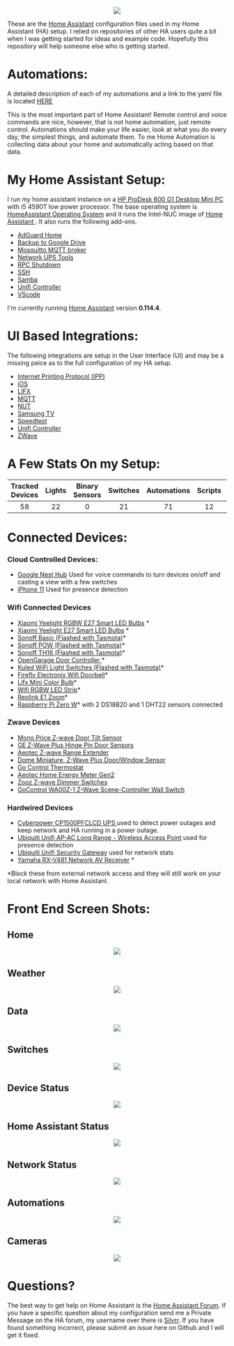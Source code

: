 
<p align="center">
  <img src="https://github.com/home-assistant/home-assistant-assets/blob/master/loading-screen.gif">
</p>

These are the [Home Assistant](https://home-assistant.io/) configuration files used in my Home Assistant (HA) setup. I relied on repositories of other HA users quite a bit when I was getting started for ideas and example code.  Hopefully this repository will help someone else who is getting started. 

# Automations:
A detailed description of each of my automations and a link to the yaml file is located [HERE](https://github.com/SilvrrGIT/HomeAssistant/tree/master/automation#automations)

This is the most important part of Home Assistant!  Remote control and voice commands are nice, however, that is not home automation, just remote control.  Automations should make your life easier, look at what you do every day, the simplest things, and automate them.  To me Home Automation is collecting data about your home and automatically acting based on that data.

# My Home Assistant Setup:

I run my home assistant instance on a [HP ProDesk 600 G1 Desktop Mini PC](https://support.hp.com/us-en/document/c04240180#AbT0) with i5 4590T low power processor. The base operating system is [HomeAssistant Operating System](https://github.com/home-assistant/operating-system) and it runs the Intel-NUC image of [Home Assistant ](https://www.home-assistant.io/hassio/installation/). It also runs the following add-ons. 

* [AdGuard Home](https://github.com/hassio-addons/addon-adguard-home)
* [Backup to Google Drive](https://github.com/sabeechen/hassio-google-drive-backup)
* [Mosquitto MQTT broker](https://www.home-assistant.io/addons/mosquitto/)
* [Network UPS Tools](https://github.com/hassio-addons/addon-nut)
* [RPC Shutdown](https://www.home-assistant.io/addons/rpc_shutdown/)
* [SSH](https://www.home-assistant.io/addons/ssh/)
* [Samba](https://www.home-assistant.io/addons/samba/)
* [Unifi Controller](https://github.com/hassio-addons/addon-unifi)
* [VScode](https://github.com/hassio-addons/addon-vscode)

I'm currently running [Home Assistant](https://home-assistant.io) version __0.114.4__.

# UI Based Integrations:
The following integrations are setup in the User Interface (UI) and may be a missing peice as to the full configuration of my HA setup. 

* [Internet Printing Protocol (IPP)](https://www.home-assistant.io/integrations/ipp/)
* [iOS](https://www.home-assistant.io/integrations/ios/)
* [LIFX](https://www.home-assistant.io/integrations/lifx/)
* [MQTT](https://www.home-assistant.io/integrations/mqtt/)
* [NUT](home-assistant.io/integrations/nut/)
* [Samsung TV](https://www.home-assistant.io/integrations/samsungtv/)
* [Speedtest](https://www.home-assistant.io/integrations/speedtestdotnet/)
* [Unifi Controller](https://www.home-assistant.io/integrations/unifi/)
* [ZWave](https://www.home-assistant.io/docs/z-wave/installation)

# A Few Stats On my Setup:
| Tracked Devices | Lights | Binary Sensors | Switches | Automations | Scripts | Sensors | Zwave Devices |
|:---------------:|:------:|:--------------:|:--------:|:-----------:|:-------:|:-------:|:-------------:|
|58               |22      |0               |21        |71           |12       |117      |13             | 

# Connected Devices:

### Cloud Controlled Devices:

* [Google Nest Hub](https://store.google.com/us/product/google_nest_hub) Used for voice commands to turn devices on/off and casting a view with a few switches
* [iPhone 11](https://www.apple.com/iphone-11/) Used for presence detection

### Wifi Connected Devices
* [Xiaomi Yeelight RGBW E27 Smart LED Bulbs](http://www.gearbest.com/smart-lighting/pp_361555.html) *
* [Xiaomi Yeelight E27 Smart LED Bulbs](http://www.gearbest.com/smart-light-bulb/pp_278478.html) *
* [Sonoff Basic (Flashed with Tasmota)](https://www.amazon.com/Sonoff-Wireless-Modified-Low-cost-Compatible/dp/B06WWNBD3Y?ref=ast_p_ei)*
* [Sonoff POW (Flashed with Tasmota)](https://www.amazon.com/Sonoff-Consumption-Monitoring-Appliances-Compatible/dp/B06XSD6PD6?ref=ast_p_ei)*
* [Sonoff TH16 (Flashed with Tasmota)](https://www.amazon.com/Sonoff-TH16-Temperature-Monitoring-Compatible/dp/B06XTNSJ46)*
* [OpenGarage Door Controller ](https://www.amazon.com/OpenGarage-WiFi-enabled-Garage-Door-Opener/dp/B01M4RL0CL)*
* [Kuled WiFi Light Switches (Flashed with Tasmota)](https://www.amazon.com/Required-Wireless-Requires-Schedule-Compatible/dp/B079FDTG7T)*
* [Firefly Electronix Wifi Doorbell](https://www.fireflyelectronix.com/product/wifidoorbell)*
* [Lifx Mini Color Bulb](https://www.lifx.com/collections/lamps-and-pendants/products/lifx-mini-color)*
* [Wifi RGBW LED Strip](https://www.amazon.com/gp/product/B07QBKRCW1)*
* [Reolink E1 Zoom](https://reolink.com/product/e1-zoom/)*
* [Raspberry Pi Zero W](https://www.raspberrypi.org/products/raspberry-pi-zero-w/)* with 2 DS18B20 and 1 DHT22 sensors connected

### Zwave Devices
* [Mono Price Z-wave Door Tilt Sensor ](https://www.monoprice.com/product?p_id=11987)
* [GE Z-Wave Plus Hinge Pin Door Sensors ](https://www.amazon.com/GE-Wireless-Attaches-Existing-32563/dp/B01KQDIUAW/)
* [Aeotec Z-wave Range Extender ](https://www.amazon.com/Aeotec-Range-Extender-Z-Wave-repeater/dp/B01M6CKJXC)
* [Dome Miniature, Z-Wave Plus Door/Window Sensor](https://www.amazon.com/Dome-Home-Automation-Miniature-DMWD1/dp/B01JGMZNNG)
* [Go Control Thermostat](https://www.gocontrol.com/detail.php?productId=3)
* [Aeotec Home Energy Meter Gen2 ](https://aeotec.com/z-wave-home-energy-measure/)
* [Zooz Z-wave Dimmer Switches ](https://www.amazon.com/Z-Wave-Switch-Existing-Switches-Add-Ons/dp/B07K37BNMC?th=1)
* [GoControl WA00Z-1 Z-Wave Scene-Controller Wall Switch](https://www.amazon.com/gp/product/B01BKWG9XS/ref=ppx_yo_dt_b_asin_title_o00_s00?ie=UTF8&psc=1)

### Hardwired Devices
* [Cyberpower CP1500PFCLCD UPS ](https://www.amazon.com/CyberPower-CP1500PFCLCD-Sinewave-Outlets-Mini-Tower/dp/B00429N19W) used to detect power outages and keep network and HA running in a power outage.
* [Ubiquiti Unifi AP-AC Long Range - Wireless Access Point](https://www.ui.com/unifi/unifi-ap-ac-lr/) used for presence detection
* [Ubiquiti Unifi Security Gateway](https://www.ui.com/unifi-routing/usg/) used for network stats
* [Yamaha RX-V481 Network AV Receiver](https://usa.yamaha.com/products/audio_visual/av_receivers_amps/rx-v481_u/index.html#product-tabs) *

*Block these from external network access and they will still work on your local network with Home Assistant.

# Front End Screen Shots:

## Home
<p align="center">
  <img src="https://raw.githubusercontent.com/SilvrrGIT/HomeAssistant/master/www/rooms.png">
</p>

## Weather
<p align="center">
  <img src="https://raw.githubusercontent.com/SilvrrGIT/HomeAssistant/master/www/weather.png">
</p>

## Data
<p align="center">
  <img src="https://raw.githubusercontent.com/SilvrrGIT/HomeAssistant/master/www/data.png">
</p>

## Switches
<p align="center">
  <img src="https://raw.githubusercontent.com/SilvrrGIT/HomeAssistant/master/www/switches.png">
</p>

## Device Status
<p align="center">
  <img src="https://raw.githubusercontent.com/SilvrrGIT/HomeAssistant/master/www/devicestatus.png">
</p>

## Home Assistant Status
<p align="center">
  <img src="https://raw.githubusercontent.com/SilvrrGIT/HomeAssistant/master/www/ha.png">
</p>

## Network Status
<p align="center">
  <img src="https://raw.githubusercontent.com/SilvrrGIT/HomeAssistant/master/www/network.png">
</p>

## Automations
<p align="center">
  <img src="https://raw.githubusercontent.com/SilvrrGIT/HomeAssistant/master/www/automations.png">
</p>

## Cameras
<p align="center">
  <img src="https://raw.githubusercontent.com/SilvrrGIT/HomeAssistant/master/www/cameras.png">
</p>

# Questions?

The best way to get help on Home Assistant is the [Home Assistant Forum](https://community.home-assistant.io/).  If you have a specific question about my configuration send me a Private Message on the HA forum, my username over there is [Silvrr](https://community.home-assistant.io/u/silvrr/).  If you have found something incorrect, please submit an issue here on Github and I will get it fixed.
